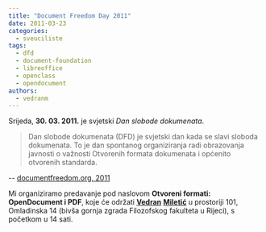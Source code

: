 ```yaml
---
title: "Document Freedom Day 2011"
date: 2011-03-23
categories: 
  - sveuciliste
tags: 
  - dfd
  - document-foundation
  - libreoffice
  - openclass
  - opendocument
authors: 
  - vedranm
---
```


Srijeda, **30. 03. 2011.** je svjetski _Dan slobode dokumenata_.

<!-- more -->

> Dan slobode dokumenata (DFD) je svjetski dan kada se slavi sloboda dokumenata. To je dan spontanog organiziranja radi obrazovanja javnosti o važnosti Otvorenih formata dokumenata i općenito otvorenih standarda.

\-- [documentfreedom.org, 2011](https://documentfreedom.org/2011/index.hr.html)

Mi organiziramo predavanje pod naslovom **Otvoreni formati: OpenDocument i PDF**, koje će održati [**Vedran**](https://vedran.miletic.net/) [**Miletić**](https://www.miletic.net/) u prostoriji 101, Omladinska 14 (bivša gornja zgrada Filozofskog fakulteta u Rijeci), s početkom u 14 sati.
